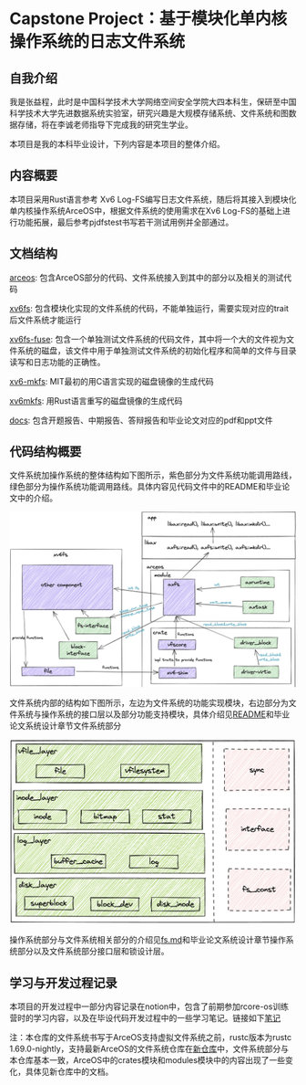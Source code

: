 #  Capstone Project：基于模块化单内核操作系统的日志文件系统
## 自我介绍
我是张益程，此时是中国科学技术大学网络空间安全学院大四本科生，保研至中国科学技术大学先进数据系统实验室，研究兴趣是大规模存储系统、文件系统和图数据存储，将在李诚老师指导下完成我的研究生学业。

本项目是我的本科毕业设计，下列内容是本项目的整体介绍。
## 内容概要
本项目采用Rust语言参考 Xv6 Log-FS编写日志文件系统，随后将其接入到模块化单内核操作系统ArceOS中，根据文件系统的使用需求在Xv6 Log-FS的基础上进行功能拓展，最后参考pjdfstest书写若干测试用例并全部通过。
## 文档结构
[arceos](./arceos/): 包含ArceOS部分的代码、文件系统接入到其中的部分以及相关的测试代码

[xv6fs](./xv6fs/): 包含模块化实现的文件系统的代码，不能单独运行，需要实现对应的trait后文件系统才能运行

[xv6fs-fuse](./xv6fs-fuse/): 包含一个单独测试文件系统的代码文件，其中将一个大的文件视为文件系统的磁盘，该文件中用于单独测试文件系统的初始化程序和简单的文件与目录读写和日志功能的正确性。

[xv6-mkfs](./xv6-mkfs/): MIT最初的用C语言实现的磁盘镜像的生成代码

[xv6mkfs](./xv6mkfs/): 用Rust语言重写的磁盘镜像的生成代码

[docs](./docs/): 包含开题报告、中期报告、答辩报告和毕业论文对应的pdf和ppt文件

## 代码结构概要

文件系统加操作系统的整体结构如下图所示，紫色部分为文件系统功能调用路线，绿色部分为操作系统功能调用路线。具体内容见代码文件中的README和毕业论文中的介绍。

![FS+OS Structure](graphs/structure.png)

文件系统内部的结构如下图所示，左边为文件系统的功能实现模块，右边部分为文件系统与操作系统的接口层以及部分功能支持模块，具体介绍见[README](./xv6fs/README.md)和毕业论文系统设计章节文件系统部分

![FS Structure](graphs/filesystem.png)

操作系统部分与文件系统相关部分的介绍见[fs.md](./arceos/fs.md)和毕业论文系统设计章节操作系统部分以及文件系统部分接口层和锁设计层。

## 学习与开发过程记录

本项目的开发过程中一部分内容记录在notion中，包含了前期参加rcore-os训练营时的学习内容，以及在毕设代码开发过程中的一些学习笔记。链接如下[笔记](https://silicon-aurora-0f5.notion.site/a176026d8b514658920b3709c8f1f1f3?v=7266118fc7264e5595f36ee8f007a496&pvs=4)

注：本仓库的文件系统书写于ArceOS支持虚拟文件系统之前，rustc版本为rustc 1.69.0-nightly，支持最新ArceOS的文件系统仓库在[新仓库](https://github.com/zondayc/arceos-with-xv6fs)中，文件系统部分与本仓库基本一致，ArceOS中的crates模块和modules模块中的内容出现了一些变化，具体见新仓库中的文档。
